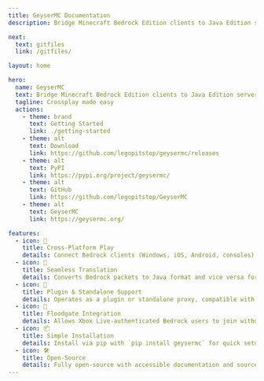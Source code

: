 ```yaml
---
title: GeyserMC Documentation
description: Bridge Minecraft Bedrock Edition clients to Java Edition servers seamlessly.

next:
  text: gitfiles
  link: /gitfiles/

layout: home

hero:
  name: GeyserMC
  text: Bridge Minecraft Bedrock Edition clients to Java Edition servers seamlessly.
  tagline: Crossplay made easy
  actions:
    - theme: brand
      text: Getting Started
      link: ./getting-started
    - theme: alt
      text: Download
      link: https://github.com/legopitstop/geysermc/releases
    - theme: alt
      text: PyPI
      link: https://pypi.org/project/geysermc/
    - theme: alt
      text: GitHub
      link: https://github.com/legopitstop/GeyserMC
    - theme: alt
      text: GeyserMC
      link: https://geysermc.org/

features:
  - icon: 🌉
    title: Cross-Platform Play
    details: Connect Bedrock clients (Windows, iOS, Android, consoles) to Java servers.
  - icon: 🔄
    title: Seamless Translation
    details: Converts Bedrock packets to Java format and vice versa for smooth gameplay.
  - icon: 🧩
    title: Plugin & Standalone Support
    details: Operates as a plugin or standalone proxy, compatible with various server types.
  - icon: 🔐
    title: Floodgate Integration
    details: Allows Xbox Live-authenticated Bedrock users to join without a Java account.
  - icon: 📦
    title: Simple Installation
    details: Install via pip with `pip install geysermc` for quick setup.
  - icon: 🛠️
    title: Open-Source
    details: Fully open-source with accessible documentation and source code.
---
```


